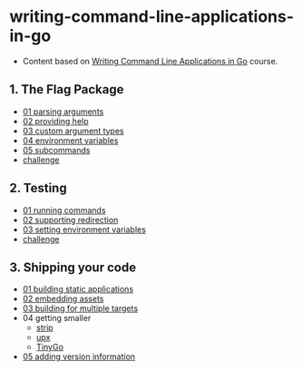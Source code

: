 # writing-command-line-applications-in-go

- Content based
  on [Writing Command Line Applications in Go](https://www.linkedin.com/learning/writing-command-line-applications-in-go)
  course.

## 1. The Flag Package

- [01 parsing arguments](./ch01/01-parsing-arguments/main.go)
- [02 providing help](./ch01/02-providing-help/main.go)
- [03 custom argument types](./ch01/03-custom-argument-types/main.go)
- [04 environment variables](./ch01/04-environment-variables/main.go)
- [05 subcommands](./ch01/05-subcommands/main.go)
- [challenge](./ch01/challenge/main.go)

## 2. Testing

- [01 running commands](./ch02/01-running-commands/main.go)
- [02 supporting redirection](./ch02/02-supporting-redirection/main.go)
- [03 setting environment variables](./ch02/03-setting-environment-variables/main.go)
- [challenge](./ch02/challenge/rot13_test.go)

## 3. Shipping your code

- [01 building static applications](./ch03/01-building-static-applications/health.go)
- [02 embedding assets](./ch03/02-embedding-assets/health.go)
- [03 building for multiple targets](./ch03/03-build-for-multiple-targets)
- 04 getting smaller
  - [strip](https://man7.org/linux/man-pages/man1/strip.1.html)
  - [upx](https://upx.github.io/)
  - [TinyGo](https://tinygo.org/)
- [05 adding version information](./ch03/05-adding-version-information)
